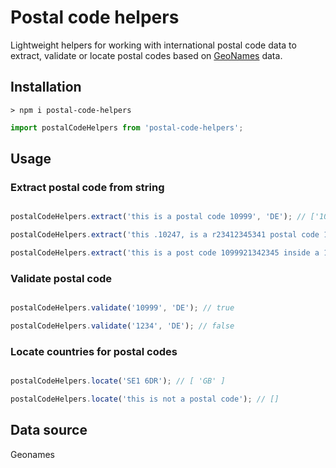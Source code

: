 # Postal code helpers

Lightweight helpers for working with international postal code data to extract, validate or locate postal codes based on [GeoNames](https://www.geonames.org/postal-codes/) data.

## Installation

```
> npm i postal-code-helpers
```

```javascript
import postalCodeHelpers from 'postal-code-helpers';
```

## Usage
### Extract postal code from string

```javascript

postalCodeHelpers.extract('this is a postal code 10999', 'DE'); // ['10999']

postalCodeHelpers.extract('this .10247, is a r23412345341 postal code 10999', 'DE'); // ['10247', '10999']

postalCodeHelpers.extract('this is a post code 1099921342345 inside a 1024 string', 'DE'); // null

```

### Validate postal code

```javascript

postalCodeHelpers.validate('10999', 'DE'); // true

postalCodeHelpers.validate('1234', 'DE'); // false

```

### Locate countries for postal codes

```javascript

postalCodeHelpers.locate('SE1 6DR'); // [ 'GB' ]

postalCodeHelpers.locate('this is not a postal code'); // []

```

## Data source
Geonames
